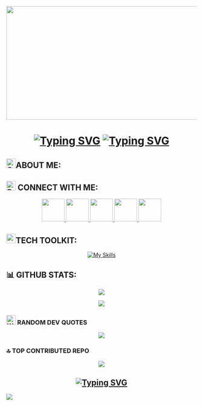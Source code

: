 <img width="2000" height="300" src="https://user-images.githubusercontent.com/74038190/225813708-98b745f2-7d22-48cf-9150-083f1b00d6c9.gif"/>
<h1 align="center">
<a href="https://git.io/typing-svg">
  <img src="https://readme-typing-svg.demolab.com?font=Fira+code&size=35&pause=1000&color=F7E9AB&random=false&height=100&lines=Hello%F0%9F%91%8B+I'm+Roshan" alt="Typing SVG" /></a>
<a href="https://git.io/typing-svg">
  <img src="https://readme-typing-svg.demolab.com?font=Fira+Code&size=30&pause=1000&random=false&width=650&height=100&lines=I'm+A+passionate+Frontend+Developer" alt="Typing SVG" />
</a>
</h1> 

## <img src="https://raw.githubusercontent.com/Tarikul-Islam-Anik/Animated-Fluent-Emojis/master/Emojis/Smilies/Smiling%20Face.png" alt="Smiling Face" width="25" height="25" />ABOUT ME:

## <img src="https://raw.githubusercontent.com/Tarikul-Islam-Anik/Animated-Fluent-Emojis/master/Emojis/Hand%20gestures/Backhand%20Index%20Pointing%20Down.png" alt="Backhand Index Pointing Down" width="25" height="25" /> CONNECT WITH ME:
<div align="center">
<a href="https://www.facebook.com/roshan.d.942145">
<img width="60" height="60" src="https://user-images.githubusercontent.com/74038190/235294010-ec412ef5-e3da-4efa-b1d4-0ab4d4638755.gif" target="_blank"/>
</a> 
<a href="https://discord.com/invite/M8he9HxQ">
<img width="60" height="60" src="https://user-images.githubusercontent.com/74038190/235294015-47144047-25ab-417c-af1b-6746820a20ff.gif" target="_blank"/>
</a> 
<a href="https://www.linkedin.com/in/d-d-roshan">
<img width="60" height="60" src="https://user-images.githubusercontent.com/74038190/235294012-0a55e343-37ad-4b0f-924f-c8431d9d2483.gif" target="_blank"/>
</a>  
<a href="https://www.instagram.com/d_roshan_official">
<img width="60" height="60" src="https://user-images.githubusercontent.com/74038190/235294013-a33e5c43-a01c-43f6-b44d-a406d8b4ab75.gif" target="_blank"/>
</a>  
<a href="https://github.com/D-D-Roshan/D-D-Roshan">
<img width="60" height="60" src="https://img.icons8.com/?size=100&id=akG4VRhAoSii&format=png&color=000000" target="_blank"/>
</a> 
</div>

## <img width="25" height="25"  src="https://user-images.githubusercontent.com/74038190/212284087-bbe7e430-757e-4901-90bf-4cd2ce3e1852.gif"/>TECH TOOLKIT:

<div  align="center">

[![My Skills](https://skillicons.dev/icons?i=au,babel,bootstrap,css,express,figma,firebase,git,html,java,js,jquery,mongodb,mysql,nodejs,npm,postgres,postman,py,react,tailwind,vscode,wordpress,yarn&perline=10)](https://skillicons.dev)

</div>

## 📊 GITHUB STATS:
<div align="center">
          
![](https://github-readme-stats.vercel.app/api?username=D-D-Roshan&theme=tokyonight&hide_border=false&include_all_commits=true&count_private=false)<br/>


          
![](https://github-readme-stats.vercel.app/api/top-langs/?username=D-D-Roshan&theme=tokyonight&hide_border=false&include_all_commits=true&count_private=false&layout=compact)

</div>
</div>

### <img src="https://raw.githubusercontent.com/Tarikul-Islam-Anik/Animated-Fluent-Emojis/master/Emojis/Hand%20gestures/Writing%20Hand%20Dark%20Skin%20Tone.png" alt="Writing Hand Dark Skin Tone" width="25" height="25" /> RANDOM DEV QUOTES
<div align="center">
          
![](https://quotes-github-readme.vercel.app/api?type=horizontal&theme=radical)

</div>

### 🔝 TOP CONTRIBUTED REPO
<div align="center">
          
![](https://github-readme-streak-stats.herokuapp.com/?user=D-D-Roshan&theme=tokyonight&hide_border=false)<br/>

</div>

<h2 align="center">
<a href="https://git.io/typing-svg"><img src="https://readme-typing-svg.demolab.com?font=Fira+code&size=35&pause=1000&color=E3F716&random=false&height=100&lines=Thanks+for+watching" alt="Typing SVG" /></a>
</h2>   


[![](https://visitcount.itsvg.in/api?id=D-D-Roshan&icon=0&color=0)](https://visitcount.itsvg.in)

